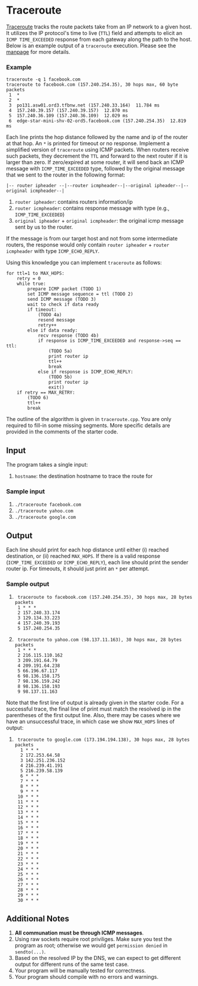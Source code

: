 # Traceroute

[Traceroute](https://www.geeksforgeeks.org/traceroute-command-in-linux-with-examples/?ref=gcse) tracks the route packets take from an IP network to a given host. It utilizes the IP protocol's time to live (`TTL`) field and attempts to elicit an `ICMP TIME_EXCEEDED` response from each gateway along the path to the host. Below is an example output of a `traceroute` execution. Please see the [manpage](https://linux.die.net/man/8/traceroute) for more details.

### Example
```
traceroute -q 1 facebook.com
traceroute to facebook.com (157.240.254.35), 30 hops max, 60 byte packets
 1  *
 2  *
 3  po131.asw01.ord3.tfbnw.net (157.240.33.164)  11.784 ms
 4  157.240.39.157 (157.240.39.157)  12.870 ms
 5  157.240.36.109 (157.240.36.109)  12.029 ms
 6  edge-star-mini-shv-02-ord5.facebook.com (157.240.254.35)  12.819 ms
```

Each line prints the hop distance followed by the name and ip of the router at that hop. An `*` is printed for timeout or no response.
Implement a simplified version of `traceroute` using ICMP packets. When routers receive such packets, they decrement the `TTL` and forward to the next router if it is larger than zero. If zero/expired at some router, it will send back an ICMP message with `ICMP_TIME_EXCEEDED` type, followed by the original message that we sent to the router in the following format:

```
|-- router ipheader --|--router icmpheader--|--original ipheader--|--original icmpheader--|
```

1. `router ipheader`: contains routers information/ip
1. `router icmpheader`: contains response message with type (e.g., `ICMP_TIME_EXCEEDED`)
1. `original ipheader` + `original icmpheader`: the original icmp message sent by us to the router.

If the message is from our target host and not from some intermediate routers, the response would only contain `router ipheader` + `router icmpheader` with type `ICMP_ECHO_REPLY`.

Using this knowledge you can implement `traceroute` as follows:

```
for ttl=1 to MAX_HOPS:
    retry = 0
    while true:
        prepare ICMP packet (TODO 1)
        set ICMP message sequence = ttl (TODO 2)
        send ICMP message (TODO 3)
        wait to check if data ready
        if timeout:
            (TODO 4a)
            resend message 
            retry++
        else if data ready:
            recv response (TODO 4b)
            if response is ICMP_TIME_EXCEEDED and response->seq == ttl:
                (TODO 5a)
                print router ip
                ttl++
                break
            else if response is ICMP_ECHO_REPLY:
                (TODO 5b)
                print router ip 
                exit()
    if retry == MAX_RETRY:
        (TODO 6)
        ttl++
        break       
```

The outline of the algorithm is given in `traceroute.cpp`. You are only required to fill-in some missing segments. More specific details are provided in the comments of the starter code.


## Input
The program takes a single input: 
1. `hostname`: the destination hostname to trace the route for

### Sample input
1. `./traceroute facebook.com`
1. `./traceroute yahoo.com`
1. `./traceroute google.com`

## Output
Each line should print for each hop distance until either (i) reached destination, or (ii) reached `MAX_HOPS`. If there is a valid response (`ICMP_TIME_EXCEEDED` or `ICMP_ECHO_REPLY`), each line should print the sender router ip. For timeouts, it should just print an `*` per attempt.

### Sample output
1. ```
    traceroute to facebook.com (157.240.254.35), 30 hops max, 28 bytes packets
    1 * * * 
    2 157.240.33.174
    3 129.134.33.223
    4 157.240.39.193
    5 157.240.254.35
    ```

1. ```
    traceroute to yahoo.com (98.137.11.163), 30 hops max, 28 bytes packets
    1 * * * 
    2 216.115.110.162
    3 209.191.64.79
    4 209.191.64.238
    5 66.196.67.117
    6 98.136.158.175
    7 98.136.159.242
    8 98.136.158.193
    9 98.137.11.163
    ```

Note that the first line of output is already given in the starter code. For a successful trace, the final line of print must match the resolved ip in the parentheses of the first output line. Also, there may be cases where we have an unsuccessful trace, in which case we show `MAX_HOPS` lines of output:

1. ```
    traceroute to google.com (173.194.194.138), 30 hops max, 28 bytes packets
     1 * * * 
     2 172.253.64.58
     3 142.251.236.152
     4 216.239.41.191
     5 216.239.58.139
     6 * * * 
     7 * * * 
     8 * * * 
     9 * * * 
    10 * * *
    11 * * *
    12 * * *
    13 * * *
    14 * * *
    15 * * *
    16 * * *
    17 * * *
    18 * * *
    19 * * *
    20 * * *
    21 * * *
    22 * * *
    23 * * *
    24 * * *
    25 * * *
    26 * * *
    27 * * *
    28 * * *
    29 * * *
    30 * * *
    ```


## Additional Notes

1. **All communation must be through ICMP messages**.
1. Using raw sockets require root priviliges. Make sure you test the program as root; otherwise we would get `permission denied` in `sendto(...)`. 
1. Based on the resolved IP by the DNS, we can expect to get different output for different runs of the same test case.
1. Your program will be manually tested for correctness.
1. Your program should compile with no errors and warnings.
